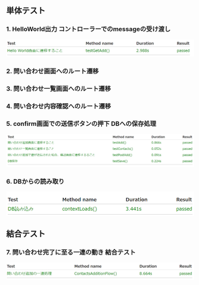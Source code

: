 ## 単体テスト
### 1. HelloWorld出力 コントローラーでのmessageの受け渡し  
![](testResult/helloTest.png)
### 2. 問い合わせ画面へのルート遷移  
### 3. 問い合わせ一覧画面へのルート遷移 
### 4. 問い合わせ内容確認へのルート遷移   
### 5. confirm画面での送信ボタンの押下 DBへの保存処理  
![](testResult/contactTest.png)
### 6. DBからの読み取り  
![](testResult/DB.png)
## 結合テスト
### 7. 問い合わせ完了に至る一連の動き 結合テスト  
![](testResult/ConbinedTest.png)
